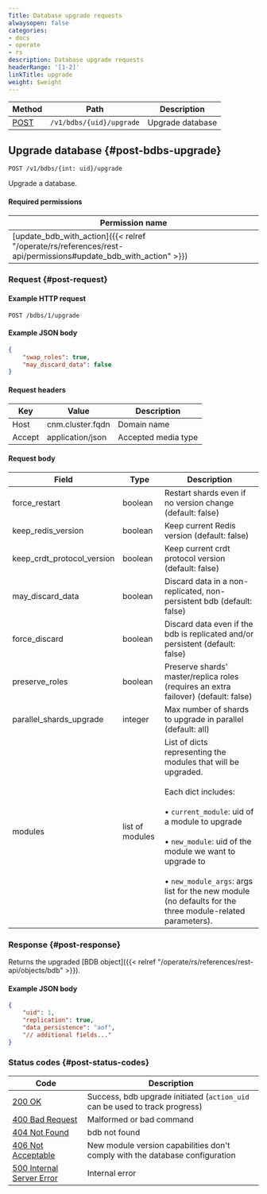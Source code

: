 ```yaml
---
Title: Database upgrade requests
alwaysopen: false
categories:
- docs
- operate
- rs
description: Database upgrade requests
headerRange: '[1-2]'
linkTitle: upgrade
weight: $weight
---
```


| Method | Path | Description |
|--------|------|-------------|
| [POST](#post-bdbs-upgrade) | `/v1/bdbs/{uid}/upgrade` | Upgrade database |

## Upgrade database {#post-bdbs-upgrade}

	POST /v1/bdbs/{int: uid}/upgrade

Upgrade a database.

#### Required permissions

| Permission name |
|-----------------|
| [update_bdb_with_action]({{< relref "/operate/rs/references/rest-api/permissions#update_bdb_with_action" >}}) |

### Request {#post-request} 

#### Example HTTP request

	POST /bdbs/1/upgrade 

#### Example JSON body

```json
{
    "swap_roles": true,
    "may_discard_data": false
}
```

#### Request headers

| Key | Value | Description |
|-----|-------|-------------|
| Host | cnm.cluster.fqdn | Domain name |
| Accept | application/json | Accepted media type |

#### Request body

| Field | Type | Description |
|-------|------|-------------|
| force_restart | boolean | Restart shards even if no version change (default: false) |
| keep_redis_version | boolean | Keep current Redis version (default: false) |
| keep_crdt_protocol_version | boolean | Keep current crdt protocol version (default: false)  |
| may_discard_data | boolean | Discard data in a non-replicated, non-persistent bdb (default: false) |
| force_discard | boolean | Discard data even if the bdb is replicated and/or persistent (default: false) |
| preserve_roles | boolean | Preserve shards' master/replica roles (requires an extra failover) (default: false) |
| parallel_shards_upgrade | integer | Max number of shards to upgrade in parallel (default: all) |
| modules | list of modules | List of dicts representing the modules that will be upgraded.<br></br>Each dict includes:<br></br>• `current_module`: uid of a module to upgrade<br></br>• `new_module`: uid of the module we want to upgrade to<br></br>• `new_module_args`: args list for the new module (no defaults for the three module-related parameters).

### Response {#post-response} 

Returns the upgraded [BDB object]({{< relref "/operate/rs/references/rest-api/objects/bdb" >}}).

#### Example JSON body

```json
{
    "uid": 1,
    "replication": true,
    "data_persistence": "aof",
    "// additional fields..."
}
```

### Status codes {#post-status-codes} 

| Code | Description |
|------|-------------|
| [200 OK](http://www.w3.org/Protocols/rfc2616/rfc2616-sec10.html#sec10.2.1) | Success, bdb upgrade initiated (`action_uid` can be used to track progress) |
| [400 Bad Request](http://www.w3.org/Protocols/rfc2616/rfc2616-sec10.html#sec10.4.1) | Malformed or bad command |
| [404 Not Found](http://www.w3.org/Protocols/rfc2616/rfc2616-sec10.html#sec10.4.5) | bdb not found |
| [406 Not Acceptable](http://www.w3.org/Protocols/rfc2616/rfc2616-sec10.html#sec10.4.7) | New module version capabilities don't comply with the database configuration |
| [500 Internal Server Error](http://www.w3.org/Protocols/rfc2616/rfc2616-sec10.html#sec10.5.1) | Internal error |
